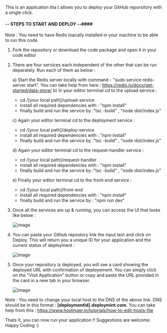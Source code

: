 This is an application tha t allows you to deploy your GitHub reporsitory with a single click.

#### -- STEPS TO START AND DEPLOY --####

Note : You need to have Redis loacally installed in your machine to be able to run this code.

1. Fork the repository or download the code package and open it in your code editor
2. There are four services each independent of the other that can be run deparately. Run each of them as below :

   a) Start the Redis server locally with command - "sudo service redis-server start". You can take help from here : https://redis.io/docs/get-started/data-store/
   b) In your editor terminal cd to the upload service :
      - cd /[your local path]/upload-service
      - install all required dependencies with : "npm install"
      - finally build and run the service by :"tsc -build" , "node dist/index.js"
        
   c) Again your editor terminal cd to the deployment service :
      - cd /[your local path]/deploy-service
      - install all required dependencies with : "npm install"
      - finally build and run the service by :"tsc -build" , "node dist/index.js"

   d) Again your editor terminal cd to the request-handler service :
      - cd /[your local path]/request-handler
      - install all required dependencies with : "npm install"
      - finally build and run the service by :"tsc -build" , "node dist/index.js"
        
   e) Finally your editor terminal cd to the front-end service :
      - cd /[your local path]/front-end
      - install all required dependencies with : "npm install"
      - finally build and run the service by : "npm run dev"
  
  3. Once all the services are up & running, you can access the UI that looks like below :
     
     ![image](https://github.com/pandaabhijeet/DeployMint/assets/37467013/779c8964-2a63-4372-a4c3-a27598caca1f)

 4. You can paste your Github repostory link the input text and click on Deploy. This will return you a unique ID for your application and the current status of deployment :

    ![image](https://github.com/pandaabhijeet/DeployMint/assets/37467013/16b48411-be31-4f5c-91c1-475bc34b686c)

5. Once your repository is deployed, you will see a card showing the deployed URL with confirmation of deployement. You can simply click on the "Visit Application" button
   or copy and paste the URL provided in the card in a new tab in your browser.

   ![image](https://github.com/pandaabhijeet/DeployMint/assets/37467013/c4a2fb52-6e22-49ff-9174-49d3c0d6a758)

Note : You need to change your local host to the DNS of the above link. DNS should be in this format : **[deploymentId].deploymint.com**.
        You can take help from this : https://www.hostinger.in/tutorials/how-to-edit-hosts-file


Thats it, you can now run your application !! Suggestions are welcome. Happy Coding :)

 
